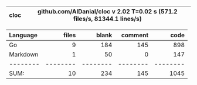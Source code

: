 cloc|github.com/AlDanial/cloc v 2.02  T=0.02 s (571.2 files/s, 81344.1 lines/s)
--- | ---

Language|files|blank|comment|code
:-------|-------:|-------:|-------:|-------:
Go|9|184|145|898
Markdown|1|50|0|147
--------|--------|--------|--------|--------
SUM:|10|234|145|1045

